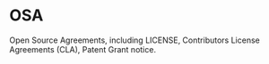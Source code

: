 # OSA

Open Source Agreements, including LICENSE, Contributors License Agreements (CLA), Patent Grant notice.